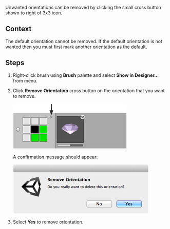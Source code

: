 Unwanted orientations can be removed by clicking the small cross button shown to right of
3x3 icon.


## Context

The default orientation cannot be removed. If the default orientation is not wanted then
you must first mark another orientation as the default.



## Steps

1. Right-click brush using **Brush** palette and select **Show in Designer...** from menu.


2. Click **Remove Orientation** cross button on the orientation that you want to remove.

   ![Annotated remove orientation button.](../img/brush/remove-orientation-1.png)

   A confirmation message should appear:

   ![Dialog box confirming removal of orientation.](../img/brush/remove-orientation-2.png)


3. Select **Yes** to remove orientation.
